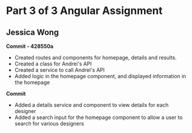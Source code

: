 # Part 3 of 3 Angular Assignment

## Jessica Wong
__Commit - 428550a__
* Created routes and components for homepage, details and results. 
* Created a class for Andrei's API
* Created a service to call Andrei's API
* Added logic in the homepage component, and displayed information in the homepage


__Commit__
* Added a details service and component to view details for each designer
* Added a search input for the homepage component to allow a user to search for various designers